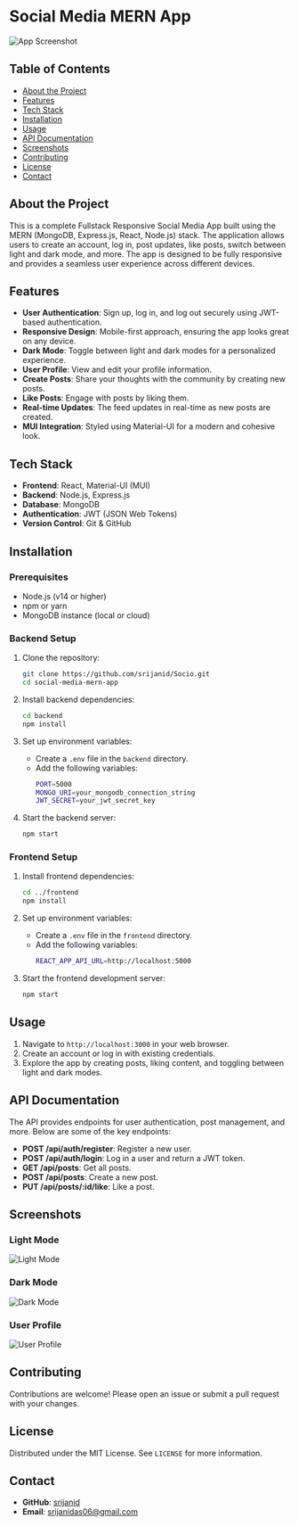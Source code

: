 # Social Media MERN App

![App Screenshot](./screenshot.png)

## Table of Contents

- [About the Project](#about-the-project)
- [Features](#features)
- [Tech Stack](#tech-stack)
- [Installation](#installation)
- [Usage](#usage)
- [API Documentation](#api-documentation)
- [Screenshots](#screenshots)
- [Contributing](#contributing)
- [License](#license)
- [Contact](#contact)

## About the Project

This is a complete Fullstack Responsive Social Media App built using the MERN (MongoDB, Express.js, React, Node.js) stack. The application allows users to create an account, log in, post updates, like posts, switch between light and dark mode, and more. The app is designed to be fully responsive and provides a seamless user experience across different devices.

## Features

- **User Authentication**: Sign up, log in, and log out securely using JWT-based authentication.
- **Responsive Design**: Mobile-first approach, ensuring the app looks great on any device.
- **Dark Mode**: Toggle between light and dark modes for a personalized experience.
- **User Profile**: View and edit your profile information.
- **Create Posts**: Share your thoughts with the community by creating new posts.
- **Like Posts**: Engage with posts by liking them.
- **Real-time Updates**: The feed updates in real-time as new posts are created.
- **MUI Integration**: Styled using Material-UI for a modern and cohesive look.

## Tech Stack

- **Frontend**: React, Material-UI (MUI)
- **Backend**: Node.js, Express.js
- **Database**: MongoDB
- **Authentication**: JWT (JSON Web Tokens)
- **Version Control**: Git & GitHub

## Installation

### Prerequisites

- Node.js (v14 or higher)
- npm or yarn
- MongoDB instance (local or cloud)

### Backend Setup

1. Clone the repository:
    ```bash
    git clone https://github.com/srijanid/Socio.git
    cd social-media-mern-app
    ```

2. Install backend dependencies:
    ```bash
    cd backend
    npm install
    ```

3. Set up environment variables:
    - Create a `.env` file in the `backend` directory.
    - Add the following variables:
      ```bash
      PORT=5000
      MONGO_URI=your_mongodb_connection_string
      JWT_SECRET=your_jwt_secret_key
      ```

4. Start the backend server:
    ```bash
    npm start
    ```

### Frontend Setup

1. Install frontend dependencies:
    ```bash
    cd ../frontend
    npm install
    ```

2. Set up environment variables:
    - Create a `.env` file in the `frontend` directory.
    - Add the following variables:
      ```bash
      REACT_APP_API_URL=http://localhost:5000
      ```

3. Start the frontend development server:
    ```bash
    npm start
    ```

## Usage

1. Navigate to `http://localhost:3000` in your web browser.
2. Create an account or log in with existing credentials.
3. Explore the app by creating posts, liking content, and toggling between light and dark modes.

## API Documentation

The API provides endpoints for user authentication, post management, and more. Below are some of the key endpoints:

- **POST /api/auth/register**: Register a new user.
- **POST /api/auth/login**: Log in a user and return a JWT token.
- **GET /api/posts**: Get all posts.
- **POST /api/posts**: Create a new post.
- **PUT /api/posts/:id/like**: Like a post.

## Screenshots

### Light Mode
![Light Mode](./screenshots/light_mode.png)

### Dark Mode
![Dark Mode](https://github.com/user-attachments/assets/49436b5e-cca4-4626-bf63-d22e3fa6dfab)

### User Profile
![User Profile](./screenshots/user_profile.png)

## Contributing

Contributions are welcome! Please open an issue or submit a pull request with your changes.

## License

Distributed under the MIT License. See `LICENSE` for more information.

## Contact

- **GitHub**: [srijanid](https://github.com/srijanid)
- **Email**: srijanidas06@gmail.com
